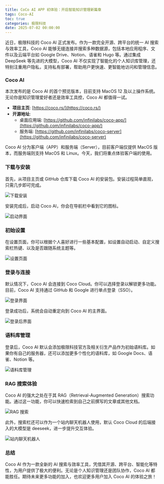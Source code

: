 ```yaml
---
title: CoCo AI APP 初体验：开启智能知识管理新篇章
tags: Coco-AI
toc: true
categories: 极限科技
date: 2025-07-02 00:00:00
---
```


近日，极限科技的 Coco AI 正式发布。作为一款完全开源、跨平台的统一 AI 搜索与效率工具，Coco AI 能够无缝连接并搜索多种数据源，包括本地应用程序、文件以及云端平台如 Google Drive、Notion、语雀和 Hugo 等。通过集成 DeepSeek 等先进的大模型，Coco AI 不仅实现了智能化的个人知识库管理，还特别注重用户隐私，支持私有部署，帮助用户更快速、更智能地访问和管理信息。

### Coco AI

本次发布的是 Coco AI 的首个预览版本，目前支持 MacOS 12 及以上操作系统。无论你是知识管理爱好者还是效率工具控，Coco AI 都值得一试。

- **项目主页**: [https://coco.rs/](https://coco.rs/)
- **开源地址**:
  - 桌面应用端: [https://github.com/infinilabs/coco-app/](https://github.com/infinilabs/coco-app/)
  - 服务端: [https://github.com/infinilabs/coco-server](https://github.com/infinilabs/coco-server)

Coco AI 分为客户端（APP）和服务端（Server），目前客户端仅提供 MacOS 版本，而服务端则支持 MacOS 和 Linux。今天，我们将重点体验客户端的使用。

### 下载与安装

首先，从项目主页或 GitHub 仓库下载 Coco AI 的安装包。安装过程简单直观，只需几步即可完成。

![下载安装](https://i-blog.csdnimg.cn/img_convert/f0c9a3a9ab65f527efaa707dcb499947.png)

安装完成后，启动 Coco AI，你会在导航栏中看到它的图标。

![启动界面](https://i-blog.csdnimg.cn/img_convert/c77fb9e6f4d50764862006a7158589d2.png)

### 初始设置

在设置页面，你可以根据个人喜好进行一些基本配置，如设置自动启动、自定义搜索栏热键、以及是否跟随系统主题等。

![设置页面](https://i-blog.csdnimg.cn/img_convert/5cf474bed33108ba1c1c604ea4d3669f.png)

### 登录与连接

默认情况下，Coco AI 会连接到 Coco Cloud。你可以选择登录以解锁更多功能。目前，Coco AI 支持通过 GitHub 和 Google 进行单点登录（SSO）。

![登录界面](https://i-blog.csdnimg.cn/img_convert/e0cb00c46fa1aeb3fbe2fee5b871861a.png)

登录成功后，系统会自动重定向到 Coco AI 的主界面。

![登录后界面](https://i-blog.csdnimg.cn/img_convert/33d5b1b77fab0b6ef323e71c4c939eff.png)

### 语料库管理

登录后，Coco AI 默认会添加极限科技官方及相关衍生产品作为初始语料库。如果你有自己的服务器，还可以添加更多个性化的语料库，如 Google Docs、语雀、Notion 等。

![语料库管理](https://i-blog.csdnimg.cn/img_convert/3958d654673a367b4bb2850e1a8a7044.png)

### RAG 搜索体验

Coco AI 的强大之处在于其 RAG（Retrieval-Augmented Generation）搜索功能。通过这一功能，你可以快速检索到自己之前撰写的文章或其他文档。

![RAG 搜索](https://i-blog.csdnimg.cn/img_convert/e9c48ba331aa880b992d2e29496503e2.png)

此外，搜索栏还可以作为一个站内聊天机器人使用，默认 Coco Cloud 的后端接入的大模型是 deeseek，进一步提升交互体验。

![站内聊天机器人](https://i-blog.csdnimg.cn/img_convert/956986b027c25fc7f5f382e7d35d1742.png)

### 总结

Coco AI 作为一款全新的 AI 搜索与效率工具，凭借其开源、跨平台、智能化等特性，为用户提供了极大的便利。无论是个人知识管理还是团队协作，Coco AI 都能胜任。期待未来更多功能的加入，也欢迎更多用户加入 Coco AI 的体验之旅！
